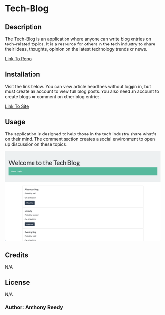 # Tech-Blog

## Description

The Tech-Blog is an application where anyone can write blog entries on tech-related topics. It is a resource for others in the tech industry to share their ideas, thoughts, opinion on the latest technology trends or news.

[Link To Repo](https://github.com/asreedy82/tech-blog)

## Installation

Visit the link below. You can view article headlines without loggin in, but must create an account to view full blog posts. You also need an account to create blogs or comment on other blog entries.

[Link To Site](https://fathomless-lake-63055.herokuapp.com/)

## Usage

The application is designed to help those in the tech industry share what's on their mind. The comment section creates a social environment to open up discussion on these topics.

![Screen shot of GET for all products in Insomnia](public/images/tech-blog-ss.png)

## Credits

N/A

## License

N/A

### Author: Anthony Reedy